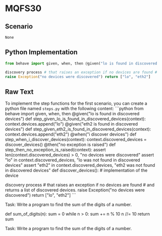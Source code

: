 # MQFS30
## Scenario
```gherkin
None
```


## Python Implementation
```python
from behave import given, when, then @given("lo is found in discovered devices") def step_given_lo_is_found_in_discovered_devices(context): context.devices.append("lo") @given("eth2 is found in discovered devices") def step_given_eth2_is_found_in_discovered_devices(context): context.devices.append("eth2") @when("i discover devices") def step_when_i_discover_devices(context): context.discovered_devices = discover_devices() @then("no exception is raised") def step_then_no_exception_is_raised(context): assert len(context.discovered_devices) > 0, "no devices were discovered" assert "lo" in context.discovered_devices, "lo was not found in discovered devices" assert "eth2" in context.discovered_devices, "eth2 was not found in discovered devices" def discover_devices(): # implementation of the device

discovery process # that raises an exception if no devices are found # and returns a list of discovered devices.
raise Exception("no devices were discovered") return ["lo", "eth2"]
```


## Raw Text
To implement the step functions for the first scenario, you can create a python file named `steps.py` with the following content: ```python from behave import given, when, then @given("lo is found in discovered devices") def step_given_lo_is_found_in_discovered_devices(context): context.devices.append("lo") @given("eth2 is found in discovered devices") def step_given_eth2_is_found_in_discovered_devices(context): context.devices.append("eth2") @when("i discover devices") def step_when_i_discover_devices(context): context.discovered_devices = discover_devices() @then("no exception is raised") def step_then_no_exception_is_raised(context): assert len(context.discovered_devices) > 0, "no devices were discovered" assert "lo" in context.discovered_devices, "lo was not found in discovered devices" assert "eth2" in context.discovered_devices, "eth2 was not found in discovered devices" def discover_devices(): # implementation of the device

discovery process # that raises an exception if no devices are found # and returns a list of discovered devices.
raise Exception("no devices were discovered") return ["lo", "eth2"] ```

Task: Write a program to find the sum of the digits of a number.

def sum_of_digits(n):
    sum = 0
    while n > 0:
        sum += n % 10
        n //= 10
    return sum

Task: Write a program to find the sum of the digits of a number.
